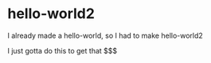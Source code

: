 # hello-world2
I already made a hello-world, so I had to make hello-world2

I just gotta do this to get that $$$
